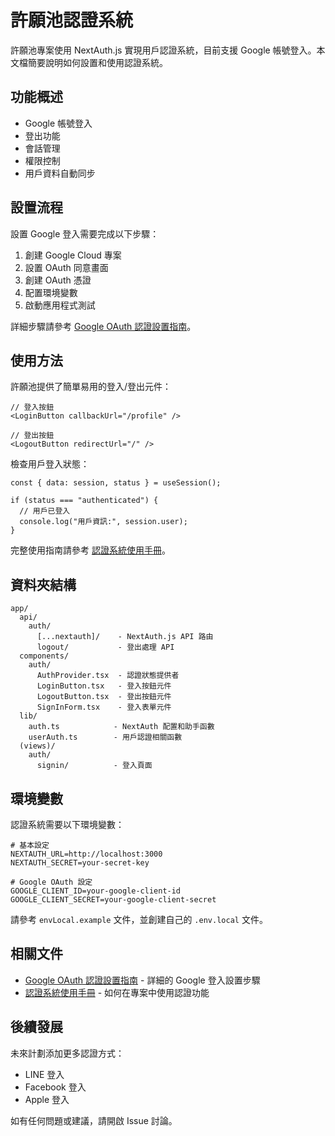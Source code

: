 # 許願池認證系統

許願池專案使用 NextAuth.js 實現用戶認證系統，目前支援 Google 帳號登入。本文檔簡要說明如何設置和使用認證系統。

## 功能概述

- Google 帳號登入
- 登出功能
- 會話管理
- 權限控制
- 用戶資料自動同步

## 設置流程

設置 Google 登入需要完成以下步驟：

1. 創建 Google Cloud 專案
2. 設置 OAuth 同意畫面
3. 創建 OAuth 憑證
4. 配置環境變數
5. 啟動應用程式測試

詳細步驟請參考 [Google OAuth 認證設置指南](./google_auth_setup.md)。

## 使用方法

許願池提供了簡單易用的登入/登出元件：

```tsx
// 登入按鈕
<LoginButton callbackUrl="/profile" />

// 登出按鈕
<LogoutButton redirectUrl="/" />
```

檢查用戶登入狀態：

```tsx
const { data: session, status } = useSession();

if (status === "authenticated") {
  // 用戶已登入
  console.log("用戶資訊:", session.user);
}
```

完整使用指南請參考 [認證系統使用手冊](./auth_usage_guide.md)。

## 資料夾結構

```
app/
  api/
    auth/
      [...nextauth]/    - NextAuth.js API 路由
      logout/           - 登出處理 API
  components/
    auth/
      AuthProvider.tsx  - 認證狀態提供者
      LoginButton.tsx   - 登入按鈕元件
      LogoutButton.tsx  - 登出按鈕元件
      SignInForm.tsx    - 登入表單元件
  lib/
    auth.ts            - NextAuth 配置和助手函數
    userAuth.ts        - 用戶認證相關函數
  (views)/
    auth/
      signin/          - 登入頁面
```

## 環境變數

認證系統需要以下環境變數：

```
# 基本設定
NEXTAUTH_URL=http://localhost:3000
NEXTAUTH_SECRET=your-secret-key

# Google OAuth 設定
GOOGLE_CLIENT_ID=your-google-client-id
GOOGLE_CLIENT_SECRET=your-google-client-secret
```

請參考 `envLocal.example` 文件，並創建自己的 `.env.local` 文件。

## 相關文件

- [Google OAuth 認證設置指南](./google_auth_setup.md) - 詳細的 Google 登入設置步驟
- [認證系統使用手冊](./auth_usage_guide.md) - 如何在專案中使用認證功能

## 後續發展

未來計劃添加更多認證方式：

- LINE 登入
- Facebook 登入
- Apple 登入

如有任何問題或建議，請開啟 Issue 討論。

